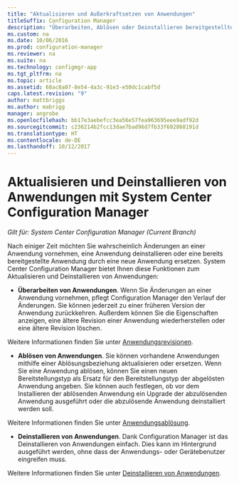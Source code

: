 ```yaml
---
title: "Aktualisieren und Außerkraftsetzen von Anwendungen"
titleSuffix: Configuration Manager
description: "Überarbeiten, Ablösen oder Deinstallieren bereitgestellter Anwendungen mithilfe von System Center Configuration Manager."
ms.custom: na
ms.date: 10/06/2016
ms.prod: configuration-manager
ms.reviewer: na
ms.suite: na
ms.technology: configmgr-app
ms.tgt_pltfrm: na
ms.topic: article
ms.assetid: 68ac8a07-8e54-4a3c-91e3-e50dc1cabf5d
caps.latest.revision: "9"
author: mattbriggs
ms.author: mabrigg
manager: angrobe
ms.openlocfilehash: bb17e3aebefcc3ea56e57fea963695eee9adf92d
ms.sourcegitcommit: c236214b2fcc13dae7bad96d7fb33f692868191d
ms.translationtype: HT
ms.contentlocale: de-DE
ms.lasthandoff: 10/12/2017
---
```

# <a name="update-and-retire-applications-with-system-center-configuration-manager"></a>Aktualisieren und Deinstallieren von Anwendungen mit System Center Configuration Manager

*Gilt für: System Center Configuration Manager (Current Branch)*


Nach einiger Zeit möchten Sie wahrscheinlich Änderungen an einer Anwendung vornehmen, eine Anwendung deinstallieren oder eine bereits bereitgestellte Anwendung durch eine neue Anwendung ersetzen. System Center Configuration Manager bietet Ihnen diese Funktionen zum Aktualisieren und Deinstallieren von Anwendungen:  

-   **Überarbeiten von Anwendungen**. Wenn Sie Änderungen an einer Anwendung vornehmen, pflegt Configuration Manager den Verlauf der Änderungen. Sie können jederzeit zu einer früheren Version der Anwendung zurückkehren. Außerdem können Sie die Eigenschaften anzeigen, eine ältere Revision einer Anwendung wiederherstellen oder eine ältere Revision löschen.  

  Weitere Informationen finden Sie unter [Anwendungsrevisionen](revise-and-supersede-applications.md#application-revisions).  

-   **Ablösen von Anwendungen**. Sie können vorhandene Anwendungen mithilfe einer Ablösungsbeziehung aktualisieren oder ersetzen. Wenn Sie eine Anwendung ablösen, können Sie einen neuen Bereitstellungstyp als Ersatz für den Bereitstellungstyp der abgelösten Anwendung angeben. Sie können auch festlegen, ob vor dem Installieren der ablösenden Anwendung ein Upgrade der abzulösenden Anwendung ausgeführt oder die abzulösende Anwendung deinstalliert werden soll.  

  Weitere Informationen finden Sie unter [Anwendungsablösung](revise-and-supersede-applications.md#application-supersedence).  

-   **Deinstallieren von Anwendungen**. Dank Configuration Manager ist das Deinstallieren von Anwendungen einfach. Dies kann im Hintergrund ausgeführt werden, ohne dass der Anwendungs- oder Gerätebenutzer eingreifen muss.  

  Weitere Informationen finden Sie unter [Deinstallieren von Anwendungen](uninstall-applications.md).  
